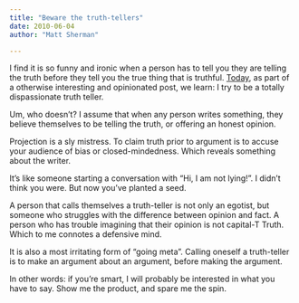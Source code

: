 ```yaml
---
title: "Beware the truth-tellers"
date: 2010-06-04
author: "Matt Sherman"

---
```


I find it is so funny and ironic when a person has to tell you they are telling the truth before they tell you the true thing that is truthful. [Today](http://whydoeseverythingsuck.com/2010/06/john-gruber-jumps-shark.html), as part of a otherwise interesting and opinionated post, we learn:
I try to be a totally dispassionate truth teller.

Um, who doesn’t? I assume that when any person writes something, they believe themselves to be telling the truth, or offering an honest opinion.

Projection is a sly mistress. To claim truth prior to argument is to accuse your audience of bias or closed-mindedness. Which reveals something about the writer.

It’s like someone starting a conversation with “Hi, I am not lying!”. I didn’t think you were. But now you’ve planted a seed.

A person that calls themselves a truth-teller is not only an egotist, but someone who struggles with the difference between opinion and fact. A person who has trouble imagining that their opinion is not capital-T Truth. Which to me connotes a defensive mind.

It is also a most irritating form of “going meta”. Calling oneself a truth-teller is to make an argument about an argument, before making the argument.

In other words: if you’re smart, I will probably be interested in what you have to say. Show me the product, and spare me the spin.
